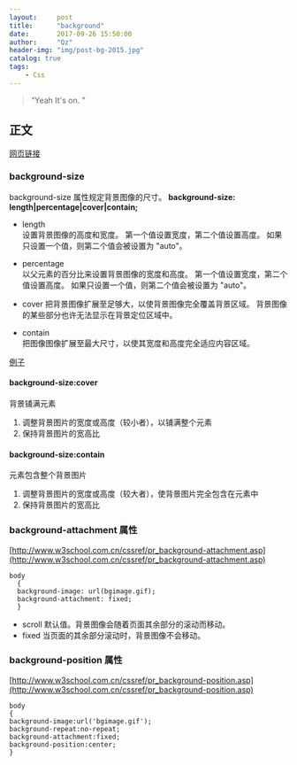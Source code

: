 ```yaml
---
layout:     post
title:      "background"
date:       2017-09-26 15:50:00
author:     "Qz"
header-img: "img/post-bg-2015.jpg"
catalog: true
tags:
    - Css
---
```


> “Yeah It's on. ”


## 正文
[网页链接](http://www.w3school.com.cn/cssref/pr_background-size.asp)

### background-size

background-size 属性规定背景图像的尺寸。
**background-size: length|percentage|cover|contain;**

* length	
设置背景图像的高度和宽度。
第一个值设置宽度，第二个值设置高度。
如果只设置一个值，则第二个值会被设置为 "auto"。

* percentage	
以父元素的百分比来设置背景图像的宽度和高度。
第一个值设置宽度，第二个值设置高度。
如果只设置一个值，则第二个值会被设置为 "auto"。

* cover	
把背景图像扩展至足够大，以使背景图像完全覆盖背景区域。
背景图像的某些部分也许无法显示在背景定位区域中。

* contain	
  把图像图像扩展至最大尺寸，以使其宽度和高度完全适应内容区域。

[例子](http://www.topcss.org/demo/background-size-cover-contain.html)

####  background-size:cover
背景铺满元素

1. 调整背景图片的宽度或高度（较小者），以铺满整个元素
2. 保持背景图片的宽高比

####  background-size:contain
元素包含整个背景图片

1. 调整背景图片的宽度或高度（较大者），使背景图片完全包含在元素中
2. 保持背景图片的宽高比





### background-attachment 属性
[http://www.w3school.com.cn/cssref/pr_background-attachment.asp](http://www.w3school.com.cn/cssref/pr_background-attachment.asp)

```
body 
  { 
  background-image: url(bgimage.gif); 
  background-attachment: fixed;
  }
```

* scroll 	默认值。背景图像会随着页面其余部分的滚动而移动。
* fixed 	当页面的其余部分滚动时，背景图像不会移动。



### background-position 属性
[http://www.w3school.com.cn/cssref/pr_background-position.asp](http://www.w3school.com.cn/cssref/pr_background-position.asp)

```
body
{ 
background-image:url('bgimage.gif');
background-repeat:no-repeat;
background-attachment:fixed;
background-position:center;
}
```






